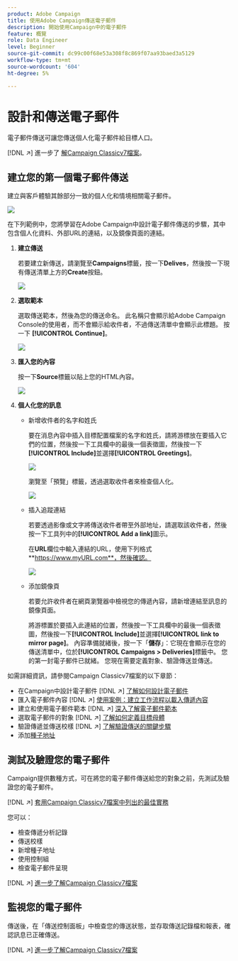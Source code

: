 ```yaml
---
product: Adobe Campaign
title: 使用Adobe Campaign傳送電子郵件
description: 開始使用Campaign中的電子郵件
feature: 概覽
role: Data Engineer
level: Beginner
source-git-commit: dc99c00f68e53a308f8c869f07aa93baed3a5129
workflow-type: tm+mt
source-wordcount: '604'
ht-degree: 5%

---
```


# 設計和傳送電子郵件

電子郵件傳送可讓您傳送個人化電子郵件給目標人口。

[!DNL :arrow_upper_right:] 進一步了 [解Campaign Classicv7檔案](https://experienceleague.adobe.com/docs/campaign-classic/using/sending-messages/sending-emails/about-email-channel.html)。

## 建立您的第一個電子郵件傳送

建立與客戶體驗其餘部分一致的個人化和情境相關電子郵件。

![](assets/new-email-content.png)


在下列範例中，您將學習在Adobe Campaign中設計電子郵件傳送的步驟，其中包含個人化資料、外部URL的連結，以及鏡像頁面的連結。

1. **建立傳送**

   若要建立新傳送，請瀏覽至&#x200B;**Campaigns**&#x200B;標籤，按一下&#x200B;**Delives**，然後按一下現有傳送清單上方的&#x200B;**Create**&#x200B;按鈕。

   ![](assets/delivery_step_1.png)

1. **選取範本**

   選取傳送範本，然後為您的傳送命名。 此名稱只會顯示給Adobe Campaign Console的使用者，而不會顯示給收件者，不過傳送清單中會顯示此標題。 按一下 **[!UICONTROL Continue]**。

   ![](assets/dce_delivery_model.png)

1. **匯入您的內容**

   按一下&#x200B;**Source**&#x200B;標籤以貼上您的HTML內容。

   ![](assets/paste-content.png)


1. **個人化您的訊息**


   * 新增收件者的名字和姓氏

      要在消息內容中插入目標配置檔案的名字和姓氏，請將游標放在要插入它們的位置，然後按一下工具欄中的最後一個表徵圖，然後按一下&#x200B;**[!UICONTROL Include]**&#x200B;並選擇&#x200B;**[!UICONTROL Greetings]**。

      ![](assets/include-greetings.png)

      瀏覽至「預覽」標籤，透過選取收件者來檢查個人化。

      ![](assets/perso-check.png)

   * 插入追蹤連結

      若要透過影像或文字將傳送收件者帶至外部地址，請選取該收件者，然後按一下工具列中的&#x200B;**[!UICONTROL Add a link]**&#x200B;圖示。

      在&#x200B;**URL**&#x200B;欄位中輸入連結的URL，使用下列格式&#x200B;**https://www.myURL.com**，然後確認。

      ![](assets/add-a-link.png)

   * 添加鏡像頁

      若要允許收件者在網頁瀏覽器中檢視您的傳遞內容，請新增連結至訊息的鏡像頁面。

      將游標置於要插入此連結的位置，然後按一下工具欄中的最後一個表徵圖，然後按一下&#x200B;**[!UICONTROL Include]**&#x200B;並選擇&#x200B;**[!UICONTROL link to mirror page]**。
   內容準備就緒後，按一下「**儲存**」：它現在會顯示在您的傳送清單中，位於&#x200B;**[!UICONTROL Campaigns > Deliveries]**&#x200B;標籤中。 您的第一封電子郵件已就緒。 您現在需要定義對象、驗證傳送並傳送。


如需詳細資訊，請參閱Campaign Classicv7檔案的以下章節：

* 在Campaign中設計電子郵件
   [!DNL :arrow_upper_right:] [了解如何設計電子郵件](https://experienceleague.adobe.com/docs/campaign-classic/using/sending-messages/sending-emails/defining-the-email-content.html)
* 匯入電子郵件內容
   [!DNL :arrow_upper_right:] [使用案例：建立工作流程以載入傳遞內容](https://experienceleague.adobe.com/docs/campaign-classic/using/automating-with-workflows/use-cases/deliveries/loading-delivery-content.html)
* 建立和使用電子郵件範本
   [!DNL :arrow_upper_right:] [深入了解電子郵件範本](https://experienceleague.adobe.com/docs/campaign-classic/using/sending-messages/using-delivery-templates/about-templates.html)
* 選取電子郵件的對象
   [!DNL :arrow_upper_right:] [了解如何定義目標母體](https://experienceleague.adobe.com/docs/campaign-classic/using/sending-messages/key-steps-when-creating-a-delivery/steps-defining-the-target-population.html)
* 驗證傳遞並傳送校樣
   [!DNL :arrow_upper_right:] [了解驗證傳送的關鍵步驟](https://experienceleague.adobe.com/docs/campaign-classic/using/sending-messages/key-steps-when-creating-a-delivery/steps-validating-the-delivery.html)
* 添加[種子地址](https://experienceleague.adobe.com/docs/campaign-classic/using/sending-messages/using-seed-addresses/about-seed-addresses.html)

## 測試及驗證您的電子郵件

Campaign提供數種方式，可在將您的電子郵件傳送給您的對象之前，先測試及驗證您的電子郵件。

[!DNL :arrow_upper_right:] [套用Campaign Classicv7檔案中列出的最佳實務](https://experienceleague.adobe.com/docs/campaign-classic/using/sending-messages/key-steps-when-creating-a-delivery/delivery-bestpractices/check-before-sending.html)

您可以：

* 檢查傳遞分析記錄
* 傳送校樣
* 新增種子地址
* 使用控制組
* 檢查電子郵件呈現

[!DNL :arrow_upper_right:] [進一步了解Campaign Classicv7檔案](https://experienceleague.adobe.com/docs/campaign-classic/using/sending-messages/key-steps-when-creating-a-delivery/steps-validating-the-delivery.html)

## 監視您的電子郵件

傳送後，在「傳送控制面板」中檢查您的傳送狀態，並存取傳送記錄檔和報表，確認訊息已正確傳送。

[!DNL :arrow_upper_right:] [進一步了解Campaign Classicv7檔案](https://experienceleague.adobe.com/docs/campaign-classic/using/sending-messages/key-steps-when-creating-a-delivery/delivery-bestpractices/track-and-monitor.html)

